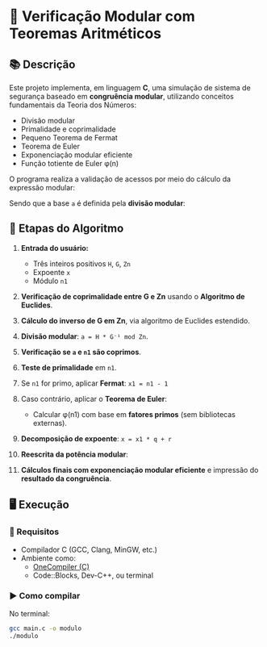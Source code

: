 # 🔐 Verificação Modular com Teoremas Aritméticos

## 📚 Descrição

Este projeto implementa, em linguagem **C**, uma simulação de sistema de segurança baseado em **congruência modular**, utilizando conceitos fundamentais da Teoria dos Números:

- Divisão modular
- Primalidade e coprimalidade
- Pequeno Teorema de Fermat
- Teorema de Euler
- Exponenciação modular eficiente
- Função totiente de Euler φ(n)

O programa realiza a validação de acessos por meio do cálculo da expressão modular:


Sendo que a base `a` é definida pela **divisão modular**:


## 🧮 Etapas do Algoritmo

1. **Entrada do usuário:**
   - Três inteiros positivos `H`, `G`, `Zn`
   - Expoente `x`
   - Módulo `n1`

2. **Verificação de coprimalidade entre G e Zn** usando o **Algoritmo de Euclides**.

3. **Cálculo do inverso de G em Zn**, via algoritmo de Euclides estendido.

4. **Divisão modular**: `a = H * G⁻¹ mod Zn`.

5. **Verificação se `a` e `n1` são coprimos**.

6. **Teste de primalidade** em `n1`.

7. Se `n1` for primo, aplicar **Fermat**: `x1 = n1 - 1`

8. Caso contrário, aplicar o **Teorema de Euler**:
   - Calcular φ(n1) com base em **fatores primos** (sem bibliotecas externas).

9. **Decomposição de expoente**: `x = x1 * q + r`

10. **Reescrita da potência modular**:


11. **Cálculos finais com exponenciação modular eficiente** e impressão do **resultado da congruência**.

## 🖥️ Execução

### 🔧 Requisitos

- Compilador C (GCC, Clang, MinGW, etc.)
- Ambiente como:
  - [OneCompiler (C)](https://onecompiler.com/c)
  - Code::Blocks, Dev-C++, ou terminal

### ▶️ Como compilar

No terminal:

```bash
gcc main.c -o modulo
./modulo
